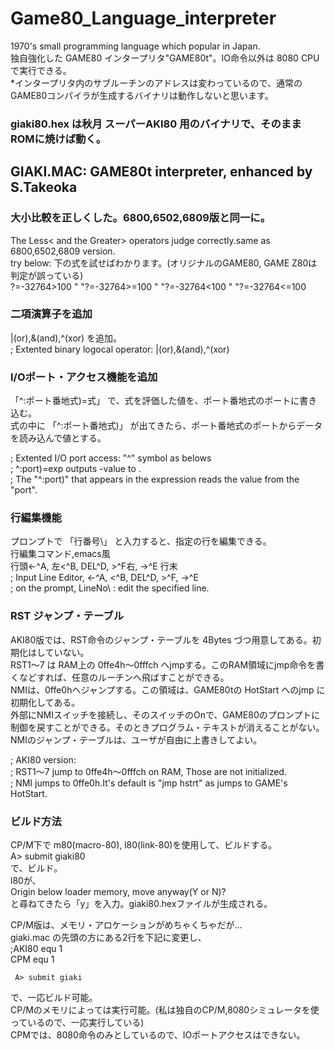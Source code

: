 # Game80_Language_interpreter
1970's small programming language which popular in Japan.  
独自強化した GAME80 インタープリタ"GAME80t"。IO命令以外は 8080 CPUで実行できる。  
*インタープリタ内のサブルーチンのアドレスは変わっているので、通常のGAME80コンパイラが生成するバイナリは動作しないと思います。  
### giaki80.hex は秋月 スーパーAKI80 用のバイナリで、そのままROMに焼けば動く。 

## GIAKI.MAC: GAME80t interpreter, enhanced by S.Takeoka

### 大小比較を正しくした。6800,6502,6809版と同一に。  
The Less< and the Greater> operators judge correctly.same as 6800,6502,6809 version.  
   try below: 下の式を試せばわかります。(オリジナルのGAME80, GAME Z80は判定が誤っている)  
    ?=-32764>100 " "?=-32764>=100 " "?=-32764<100 " "?=-32764<=100  

### 二項演算子を追加  
 |(or),&(and),^(xor) を追加。  
; Extented binary logocal operator: |(or),&(and),^(xor)  

### I/Oポート・アクセス機能を追加  
   「^:ポート番地式)=式」   で、式を評価した値を、ポート番地式のポートに書き込む。  
   式の中に 「^:ポート番地式)」 が出てきたら、ポート番地式のポートからデータを読み込んで値とする。  

; Extented I/O port access: "^" symbol as belows  
;     ^:port)=exp  outputs <exp>-value to <port>.  
;    The "^:port)" that appears in the expression reads the value from the "port".  

### 行編集機能
 プロンプトで 「行番号\」  と入力すると、指定の行を編集できる。  
  行編集コマンド,emacs風  
     行頭<-^A,  左<^B, DEL^D, >^F右, ->^E 行末  
; Input Line Editor, <-^A, <^B, DEL^D, >^F, ->^E  
; on the prompt, LineNo\ : edit the specified line.  

### RST ジャンプ・テーブル
AKI80版では、RST命令のジャンプ・テーブルを 4Bytes づつ用意してある。初期化はしていない。  
 RST1〜7 は RAM上の 0ffe4h〜0fffch へjmpする。このRAM領域にjmp命令を書くなどすれば、任意のルーチンへ飛ばすことができる。  
 NMIは、0ffe0hへジャンプする。この領域は、GAME80tの HotStart へのjmp に初期化してある。  
    外部にNMIスイッチを接続し、そのスイッチのOnで、GAME80のプロンプトに制御を戻すことができる。そのときプログラム・テキストが消えることがない。  
    NMIのジャンプ・テーブルは、ユーザが自由に上書きしてよい。  

; AKI80 version:  
; RST1〜7 jump to 0ffe4h〜0fffch on RAM, Those are not initialized.  
; NMI jumps to 0ffe0h.It's default is "jmp hstrt" as jumps to GAME's HotStart.  

### ビルド方法
  CP/M下で m80(macro-80), l80(link-80)を使用して、ビルドする。  
     A> submit giaki80  
  で、ビルド。  
  l80が、  
   Origin below loader memory, move anyway(Y or N)?  
  と尋ねてきたら「y」を入力。giaki80.hexファイルが生成される。  

  CP/M版は、メモリ・アロケーションがめちゃくちゃだが…  
  giaki.mac の先頭の方にある2行を下記に変更し、  
;AKI80 equ 1  
CPM equ 1  

     A> submit giaki  
  で、一応ビルド可能。  
  CP/Mのメモリによっては実行可能。(私は独自のCP/M,8080シミュレータを使っているので、一応実行している)    
  CPMでは、8080命令のみとしているので、IOポートアクセスはできない。
  
